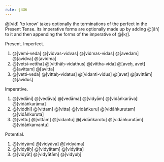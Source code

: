 ```yaml
---
rule: §436
---
```


@[vid] 'to know' takes optionally the terminations of the perfect in the Present Tense. Its imperative forms are optionally made up by adding @[āṅ] to it and then appending the forms of the imperative of @[kṛ].

Present. Imperfect.

1. @[vemi-veda] @[vidvas-vidvas] @[vidmas-vidas] @[avedam] @[avidva] @[avidma]
2. @[vetsi-vettha] @[vitthāḥ-vidathus] @[vittha-vida] @[aveḥ, avet] @[avittam] @[avitta]
3. @[vetti-veda] @[vittaḥ-vidatus] @[vidanti-vidus] @[avet] @[avittām] @[avidus]

Imperative.

1. @[vedāni] @[vedāva] @[vedāma] @[vidyām] @[vidāṅkarāva] @[vidāṅkarāma]
2. @[viddhi] @[vittam] @[vitta] @[vidāṅkuru] @[vidāṅkurutam] @[vidāṅkuruta]
3. @[vettu] @[vittām] @[vidantu] @[vidāṅkarotu] @[vidāṅkurutām] @[vidāṅkarvantu]

Potential.

1. @[vidyām] @[vidyāva] @[vidyāma]
2. @[vidyāḥ] @[vidyātam] @[vidyāta]
3. @[vidyāt] @[vidyātām] @[vidyuḥ]
